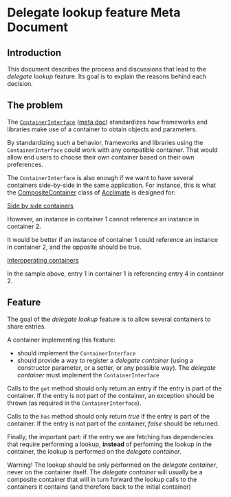 # Delegate lookup feature Meta Document

## Introduction

This document describes the process and discussions that lead to the *delegate lookup* feature.
Its goal is to explain the reasons behind each decision.

## The problem

The [`ContainerInterface`](../src/Interop/Container/ContainerInterface.php) ([meta doc](ContainerInterface.md))
standardizes how frameworks and libraries make use of a container to obtain objects and parameters.

By standardizing such a behavior, frameworks and libraries using the `ContainerInterface`
could work with any compatible container.
That would allow end users to choose their own container based on their own preferences.

The `ContainerInterface` is also enough if we want to have several containers side-by-side in the same
application. For instance, this is what the [CompositeContainer](https://github.com/jeremeamia/acclimate-container/blob/master/src/CompositeContainer.php) 
class of [Acclimate](https://github.com/jeremeamia/acclimate-container) is designed for:

[Side by side containers](images/side_by_side_containers.png)

However, an instance in container 1 cannot reference an instance in container 2.

It would be better if an instance of container 1 could reference an instance in container 2,
and the opposite should be true. 

[Interoperating containers](images/interoperating_containers.png)

In the sample above, entry 1 in container 1 is referencing entry 4 in container 2.

## Feature

The goal of the *delegate lookup* feature is to allow several containers to share entries.

A container implementing this feature:

- should implement the `ContainerInterface`
- should provide a way to register a *delegate container* (using a constructor parameter, or a setter, or any
possible way). The *delegate container* must implement the `ContainerInterface`

Calls to the `get` method should only return an entry if the entry is part of the container.
If the entry is not part of the container, an exception should be thrown (as required in the `ContainerInterface`).

Calls to the `has` method should only return *true* if the entry is part of the container.
If the entry is not part of the container, *false* should be returned.
 
Finally, the important part: if the entry we are fetching has dependencies that require performing a lookup,
**instead** of perfoming the lookup in the container, the lookup is performed on the *delegate container*.

Warning! The lookup should be only performed on the *delegate container*, never on the container itself.
The *delegate container* will usually be a composite container that will in turn forward the lookup calls
to the containers it contains (and therefore back to the initial container)
